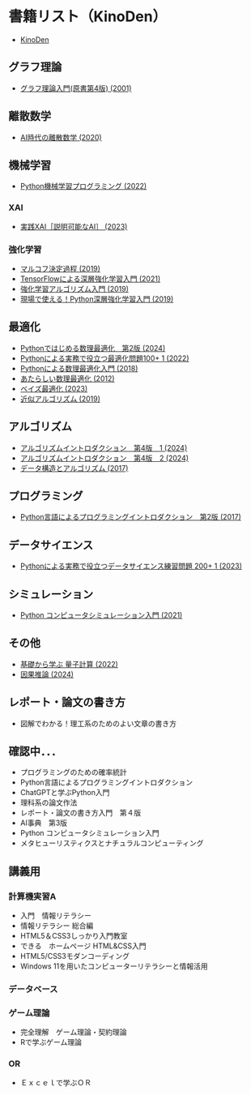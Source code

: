 # 書籍リスト（KinoDen）

- [KinoDen](https://kinoden.kinokuniya.co.jp/hosei_u/)

## グラフ理論

- [グラフ理論入門(原書第4版) (2001)](https://kinoden.kinokuniya.co.jp/hosei_u/bookdetail/p/KP00016566)

## 離散数学

- [AI時代の離散数学 (2020)](https://kinoden.kinokuniya.co.jp/hosei_u/bookdetail/p/KP00032062)

## 機械学習

- [Python機械学習プログラミング (2022)](https://kinoden.kinokuniya.co.jp/hosei_u/bookdetail/p/KP00074705)

### XAI

- [実践XAI［説明可能なAI］ (2023)](https://kinoden.kinokuniya.co.jp/hosei_u/bookdetail/p/KP00081538)

### 強化学習

- [マルコフ決定過程 (2019)](https://kinoden.kinokuniya.co.jp/hosei_u/bookdetail/p/KP00034289)
- [TensorFlowによる深層強化学習入門 (2021)](https://kinoden.kinokuniya.co.jp/hosei_u/bookdetail/p/KP00041820)
- [強化学習アルゴリズム入門 (2019)](https://kinoden.kinokuniya.co.jp/hosei_u/bookdetail/p/KP00024416)
- [現場で使える！Python深層強化学習入門 (2019)](https://kinoden.kinokuniya.co.jp/hosei_u/bookdetail/p/KP00034524)

## 最適化

- [Pythonではじめる数理最適化　第2版 (2024)](https://kinoden.kinokuniya.co.jp/hosei_u/bookdetail/p/KP00096408)
- [Pythonによる実務で役立つ最適化問題100+ 1 (2022)](https://kinoden.kinokuniya.co.jp/hosei_u/bookdetail/p/KP00075057)
- [Pythonによる数理最適化入門 (2018)](https://kinoden.kinokuniya.co.jp/hosei_u/bookdetail/p/KP00019214)
- [あたらしい数理最適化 (2012)](https://kinoden.kinokuniya.co.jp/hosei_u/bookdetail/p/KP00012255)
- [ベイズ最適化 (2023)](https://kinoden.kinokuniya.co.jp/hosei_u/bookdetail/p/KP00083705)
- [近似アルゴリズム (2019)](https://kinoden.kinokuniya.co.jp/hosei_u/bookdetail/p/KP00041752)

## アルゴリズム
- [アルゴリズムイントロダクション　第4版　1 (2024)](https://kinoden.kinokuniya.co.jp/hosei_u/bookdetail/p/KP00087879)
- [アルゴリズムイントロダクション　第4版　2 (2024)](https://kinoden.kinokuniya.co.jp/hosei_u/bookdetail/p/KP00080844)
- [データ構造とアルゴリズム (2017)](https://kinoden.kinokuniya.co.jp/hosei_u/bookdetail/p/KP00026089)


## プログラミング

- [Python言語によるプログラミングイントロダクション　第2版 (2017)](https://kinoden.kinokuniya.co.jp/hosei_u/bookdetail/p/KP00012323)

## データサイエンス

- [Pythonによる実務で役立つデータサイエンス練習問題 200+ 1 (2023)](https://kinoden.kinokuniya.co.jp/hosei_u/bookdetail/p/KP00080843)


## シミュレーション

- [Python コンピュータシミュレーション入門 (2021)](https://kinoden.kinokuniya.co.jp/hosei_u/bookdetail/p/KP00045049)

## その他

- [基礎から学ぶ 量子計算 (2022)](https://kinoden.kinokuniya.co.jp/hosei_u/bookdetail/p/KP00073431)
- [因果推論 (2024)](https://kinoden.kinokuniya.co.jp/hosei_u/bookdetail/p/KP00095931)

## レポート・論文の書き方

- 図解でわかる！理工系のためのよい文章の書き方

## 確認中．．．
- プログラミングのための確率統計
- Python言語によるプログラミングイントロダクション
- ChatGPTと学ぶPython入門
- 理科系の論文作法
- レポート・論文の書き方入門　第４版
- AI事典　第3版
- Python コンピュータシミュレーション入門
- メタヒューリスティクスとナチュラルコンピューティング

## 講義用

### 計算機実習A

- 入門　情報リテラシー
- 情報リテラシー 総合編
- HTML5＆CSS3しっかり入門教室
- できる　ホームページ HTML&CSS入門
- HTML5/CSS3モダンコーディング
- Windows 11を用いたコンピューターリテラシーと情報活用

### データベース

### ゲーム理論

- 完全理解　ゲーム理論・契約理論
- Rで学ぶゲーム理論

### OR

- Ｅｘｃｅｌで学ぶＯＲ